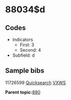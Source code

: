 # 88034$d

## Codes

-   Indicators
    -   First: 3
    -   Second: 4
-   Subfield: d

## Sample bibs

11726599 [Quicksearch](https://search.library.yale.edu/catalog/11726599) [VXWS](http://prodorbis.library.yale.edu:7014/vxws/GetHoldingsService?bibId=11726599)

**Parent topic:**[880](../../tags/880/880.md)

